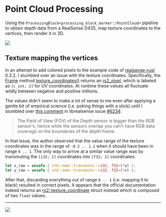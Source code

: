 # Point Cloud Processing

Using the `ProcessingBlock<processing_block_marker::PointCloud>` pipeline
to obtain depth data from a RealSense D435, map texture coordinates to the
vertices, then render it in 3D.

![](.readme/texture-mapping.webp)

## Texture mapping the vertices

In an attempt to add colored pixels to the example code of 
[realsense-rust](https://github.com/jerry73204/realsense-rust) 0.3.2,
I stumbled over an issue with the texture coordinates. Specifically,
the [Frame](https://docs.rs/realsense-rust/0.3.2/realsense_rust/frame/struct.Frame.html) method [texture_coordinates()](https://docs.rs/realsense-rust/0.3.2/realsense_rust/frame/struct.Frame.html#method.texture_coordinates)
returns an [rs2_pixel](https://docs.rs/realsense-sys/0.2.4/realsense_sys/struct.rs2_pixel.html), which is
labeled as `[c_int; 2]` for UV coordinates. At runtime these values all fluctuate wildly between negative and positive millions.

The values didn't seem to make a lot of sense to me even after applying a gentle bit of empirical
science (i.e. poking things with a stick) until I stumbled over
[this comment](https://github.com/IntelRealSense/librealsense/issues/6234#issuecomment-613352862) in 
librealsense issue [#6234](https://github.com/IntelRealSense/librealsense/issues/6234):

> The Field of View (FOV) of the Depth sensor is bigger than the RGB sensor's, hence while the sensors overlap you can't have RGB data coverage on the boundaries of the depth frame.

In that issue, the author observed that the value range of the texture coordinates
was in the range of `-0.2 .. 1.2` when it should have been in range `0 .. 1`.
The only way to arrive at a similar value range was by transmuting the `[i32; 2]`
coordinates into `[f32; 2]` coordinates:

```rust
let x_raw = unsafe { std::mem::transmute::<i32, f32>(*u) };
let y_raw = unsafe { std::mem::transmute::<i32, f32>(*v) };
```

After that, discarding everything out of range `0 .. 1` (i.e. mapping it to black) resulted in correct pixels.
It appears that the official documentation indeed returns an [rs2::texture_coordinate](https://intelrealsense.github.io/librealsense/doxygen/structrs2_1_1texture__coordinate.html)
struct instead which is composed of two `float` values.

---

![](.readme/texture-mapping.png)

